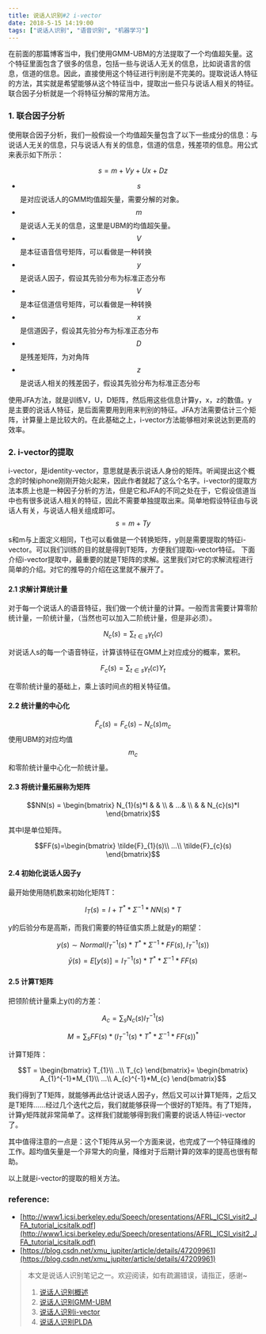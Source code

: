 ```yaml
---
title: 说话人识别#2 i-vector
date: 2018-5-15 14:19:00
tags: ["说话人识别", "语音识别", "机器学习"]
---
```


在前面的那篇博客当中，我们使用GMM-UBM的方法提取了一个均值超矢量。这个特征里面包含了很多的信息，包括一些与说话人无关的信息，比如说语言的信息，信道的信息。因此，直接使用这个特征进行判别是不完美的。提取说话人特征的方法，其实就是希望能够从这个特征当中，提取出一些只与说话人相关的特征。联合因子分析就是一个将特征分解的常用方法。

### 1. 联合因子分析
使用联合因子分析，我们一般假设一个均值超矢量包含了以下一些成分的信息：与说话人无关的信息，只与说话人有关的信息，信道的信息，残差项的信息。用公式来表示如下所示：

$$ s = m + Vy + Ux + Dz$$

* $$s$$是对应说话人的GMM均值超矢量，需要分解的对象。
* $$m$$是说话人无关的信息，这里是UBM的均值超矢量。
* $$V$$是本征语音信号矩阵，可以看做是一种转换
* $$y$$是说话人因子，假设其先验分布为标准正态分布
* $$V$$是本征信道信号矩阵，可以看做是一种转换
* $$x$$是信道因子，假设其先验分布为标准正态分布
* $$D$$是残差矩阵，为对角阵
* $$z$$是说话人相关的残差因子，假设其先验分布为标准正态分布

使用JFA方法，就是训练V，U，D矩阵，然后用这些信息计算y，x，z的数值。y是主要的说话人特征，是后面需要用到用来判别的特征。JFA方法需要估计三个矩阵，计算量上是比较大的。在此基础之上，i-vector方法能够相对来说达到更高的效率。

### 2. i-vector的提取
i-vector，是identity-vector，意思就是表示说话人身份的矩阵。听闻提出这个概念的时候iphone刚刚开始火起来，因此作者就起了这么个名字。i-vector的提取方法本质上也是一种因子分析的方法，但是它和JFA的不同之处在于，它假设信道当中也有很多说话人相关的特征，因此不需要单独提取出来。简单地假设特征由与说话人有关，与说话人相关组成即可。
$$ s = m + Ty$$

s和m与上面定义相同，T也可以看做是一个转换矩阵，y则是需要提取的特征i-vector。可以我们训练的目的就是得到T矩阵，方便我们提取i-vector特征。
下面介绍i-vector提取中，最重要的就是T矩阵的求解。这里我们对它的求解流程进行简单的介绍。对它的推导的介绍在这里就不展开了。

#### 2.1 求解计算统计量
对于每一个说话人的语音特征，我们做一个统计量的计算。一般而言需要计算零阶统计量，一阶统计量，（当然也可以加入二阶统计量，但是非必须）。

$$N_{c}(s)=\sum_{t\in s}\gamma_{t}(c)$$

对说话人s的每一个语音特征，计算该特征在GMM上对应成分的概率，累积。

$$F_{c}(s)=\sum_{t\in s}\gamma_{t}(c)Y_{t}$$

在零阶统计量的基础上，乘上该时间点的相关特征值。

#### 2.2 统计量的中心化

$$\tilde{F}_{c}(s)=F_{c}(s)-N_{c}(s)m_{c}$$
使用UBM的对应均值$$m_{c}$$和零阶统计量中心化一阶统计量。

#### 2.3 将统计量拓展称为矩阵

$$NN(s) = \begin{bmatrix}
N_{1}(s)*I &  & \\ 
 &  ...& \\ 
 &  & N_{c}(s)*I
\end{bmatrix}$$

其中I是单位矩阵。

$$FF(s)=\begin{bmatrix}
\tilde{F}_{1}(s)\\ 
...\\ 
\tilde{F}_{c}(s)
\end{bmatrix}$$

#### 2.4 初始化说话人因子y

最开始使用随机数来初始化矩阵T：

$$ I_{T}(s)=I+T^{*}*\Sigma^{-1}*NN(s)*T $$

y的后验分布是高斯，而我们需要的特征值实质上就是y的期望：

$$ y(s)\sim Normal(I_{T}^{-1}(s)*T^{*}*\Sigma^{-1}*FF(s),I_{T}^{-1}(s)) $$
$$ \bar{y}(s)=E[y(s)]=I_{T}^{-1}(s)*T^{*}*\Sigma^{-1}*FF(s)$$

#### 2.5 计算T矩阵

把领阶统计量乘上y(t)的方差：

$$A_{c}=\sum_{s}N_{c}(s)l_{T}^{-1}(s)$$

$$M=\sum_{s}FF(s)*(I_{T}^{-1}(s)*T^{*}*\Sigma^{-1}*FF(s))^{*}$$

计算T矩阵：

$$T = \begin{bmatrix}
T_{1}\\ 
..\\ 
T_{c}
\end{bmatrix}= \begin{bmatrix}
A_{1}^{-1}*M_{1}\\ 
...\\ 
A_{c}^{-1}*M_{c}
\end{bmatrix}$$

我们得到了T矩阵，就能够再此估计说话人因子y，然后又可以计算T矩阵，之后又是T矩阵......经过几个迭代之后，我们就能够获得一个很好的T矩阵。有了T矩阵，计算y矩阵就非常简单了。这样我们就能够得到我们需要的说话人特征i-vector了。

其中值得注意的一点是：这个T矩阵从另一个方面来说，也完成了一个特征降维的工作。超均值矢量是一个非常大的向量，降维对于后期计算的效率的提高也很有帮助。

以上就是i-vector的提取的相关方法。

### reference:
* [http://www1.icsi.berkeley.edu/Speech/presentations/AFRL_ICSI_visit2_JFA_tutorial_icsitalk.pdf](http://www1.icsi.berkeley.edu/Speech/presentations/AFRL_ICSI_visit2_JFA_tutorial_icsitalk.pdf)
* [https://blog.csdn.net/xmu_jupiter/article/details/47209961](https://blog.csdn.net/xmu_jupiter/article/details/47209961)


> 本文是说话人识别笔记之一。欢迎阅读，如有疏漏错误，请指正，感谢~
> 1. [说话人识别概述](http://pages.harryfyodor.xyz/2018/05/10/speaker_recognition/)
> 2. [说话人识别GMM-UBM](http://pages.harryfyodor.xyz/2018/05/13/speaker_recognition_gmmubm/)
> 3. [说话人识别i-vector](http://pages.harryfyodor.xyz/2018/05/15/speaker_recognition_ivector/)
> 4. [说话人识别PLDA](http://pages.harryfyodor.xyz/2018/05/15/speaker_recognition_plda/)